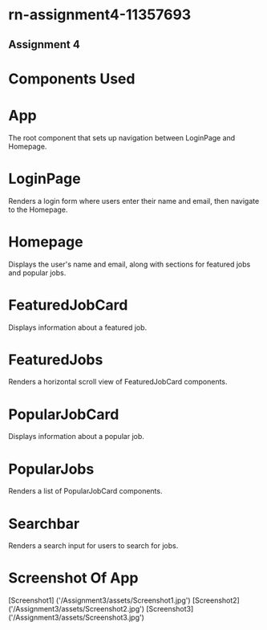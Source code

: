 # rn-assignment4-11357693 

## Assignment 4
# Components Used
# App
The root component that sets up navigation between LoginPage and Homepage.

# LoginPage
Renders a login form where users enter their name and email, then navigate to the Homepage.

# Homepage
Displays the user's name and email, along with sections for featured jobs and popular jobs.

# FeaturedJobCard
Displays information about a featured job.

# FeaturedJobs
Renders a horizontal scroll view of FeaturedJobCard components.

# PopularJobCard
Displays information about a popular job.

# PopularJobs
Renders a list of PopularJobCard components.

# Searchbar
Renders a search input for users to search for jobs.

# Screenshot Of App
 [Screenshot1] ('/Assignment3/assets/Screenshot1.jpg')
  [Screenshot2] ('/Assignment3/assets/Screenshot2.jpg') 
   [Screenshot3] ('/Assignment3/assets/Screenshot3.jpg')